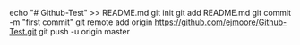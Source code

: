 echo "# Github-Test" >> README.md
git init
git add README.md
git commit -m "first commit"
git remote add origin https://github.com/ejmoore/Github-Test.git
git push -u origin master
